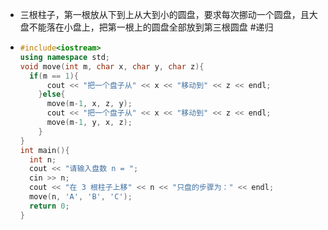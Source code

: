 - 三根柱子，第一根放从下到上从大到小的圆盘，要求每次挪动一个圆盘，且大盘不能落在小盘上，把第一根上的圆盘全部放到第三根圆盘 #递归
- ```C++
  #include<iostream>
  using namespace std;
  void move(int m, char x, char y, char z){
  	if(m == 1){
        cout << "把一个盘子从" << x << "移动到" << z << endl;
      }else{
        move(m-1, x, z, y);
        cout << "把一个盘子从" << x << "移动到" << z << endl;
        move(m-1, y, x, z);
      }
  }
  int main(){
    int n;
    cout << "请输入盘数 n = ";
    cin >> n;
    cout << "在 3 根柱子上移" << n << "只盘的步骤为：" << endl;
    move(n, 'A', 'B', 'C');
    return 0;
  }
  ```